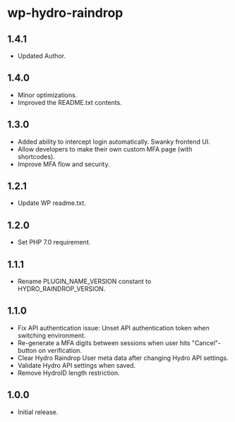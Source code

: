 # wp-hydro-raindrop

## 1.4.1

- Updated Author.

## 1.4.0

- Minor optimizations.
- Improved the README.txt contents.

## 1.3.0

- Added ability to intercept login automatically. Swanky frontend UI.
- Allow developers to make their own custom MFA page (with shortcodes).
- Improve MFA flow and security.

## 1.2.1

- Update WP readme.txt.

## 1.2.0

- Set PHP 7.0 requirement.

## 1.1.1

- Rename PLUGIN_NAME_VERSION constant to HYDRO_RAINDROP_VERSION.

## 1.1.0

- Fix API authentication issue: Unset API authentication token when switching environment.
- Re-generate a MFA digits between sessions when user hits "Cancel"-button on verification.
- Clear Hydro Raindrop User meta data after changing Hydro API settings.
- Validate Hydro API settings when saved. 
- Remove HydroID length restriction.

## 1.0.0

- Initial release.
